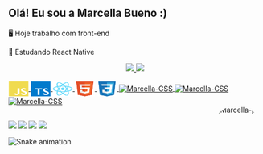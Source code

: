 ## Olá! Eu sou a Marcella Bueno :)
🖥️ Hoje trabalho com front-end

📲 Estudando React Native

<div align="center">
  <a href="https://github.com/MarcellaBFP">
  <img height="180em" src="https://github-readme-stats.vercel.app/api?username=MarcellaBFP&show_icons=true&theme=dark&include_all_commits=true&count_private=true"/>
  <img height="180em" src="https://github-readme-stats.vercel.app/api/top-langs/?username=MarcellaBFP&layout=compact&langs_count=7&theme=dark"/>
</div>
<div style="display: inline_block"><br>
  <img align="center" alt="Marcella-Js" height="30" width="40" src="https://raw.githubusercontent.com/devicons/devicon/master/icons/javascript/javascript-plain.svg">
  <img align="center" alt="Marcella-Ts" height="30" width="40" src="https://raw.githubusercontent.com/devicons/devicon/master/icons/typescript/typescript-plain.svg">
  <img align="center" alt="Marcella-React" height="30" width="40" src="https://raw.githubusercontent.com/devicons/devicon/master/icons/react/react-original.svg">
  <img align="center" alt="Marcella-HTML" height="30" width="40" src="https://raw.githubusercontent.com/devicons/devicon/master/icons/html5/html5-original.svg">
  <img align="center" alt="Marcella-CSS" height="30" width="40" src="https://raw.githubusercontent.com/devicons/devicon/master/icons/css3/css3-original.svg">
  <img align="center" alt="Marcella-CSS" height="30" width="40" src="https://cdn.jsdelivr.net/gh/devicons/devicon/icons/c/c-original.svg" />
  <img align="center" alt="Marcella-CSS" height="30" width="40" src="https://cdn.jsdelivr.net/gh/devicons/devicon/icons/java/java-original-wordmark.svg"/>
  <img align="center" alt="Marcella-CSS" height="30" width="40" src="https://cdn.jsdelivr.net/gh/devicons/devicon/icons/linux/linux-original.svg" />
</div>
 <img align="right" alt="Marcella-pic" height="150" style="border-radius:50px;" src="https://images-ext-2.discordapp.net/external/7sXGy9PX68wrYgP2vPbyn670AWtKPFYfP1S7liNICss/https/cdn.picrew.me/shareImg/org/202212/338224_cqCNRwvs.png">
  
  ##
 
<div> 
  <a href="https://instagram.com/marcellaszbueno" target="_blank"><img src="https://img.shields.io/badge/-Instagram-%23E4405F?style=for-the-badge&logo=instagram&logoColor=white" target="_blank"></a>
 <a href="https://discord.com/channels/Marcella Bueno#7522" target="_blank"><img src="https://img.shields.io/badge/Discord-7289DA?style=for-the-badge&logo=discord&logoColor=white" target="_blank"></a> 
  <a href = "mailto:marcellabupiresn@gmail.com"><img src="https://img.shields.io/badge/-Gmail-%23333?style=for-the-badge&logo=gmail&logoColor=white" target="_blank"></a>
  <a href="https://www.linkedin.com/in/marcella-bueno-bb8901177/" target="_blank"><img src="https://img.shields.io/badge/-LinkedIn-%230077B5?style=for-the-badge&logo=linkedin&logoColor=white" target="_blank"></a> 
 
  ![Snake animation](https://github.com/MarcellaBFP/MarcellaBFP/blob/output/github-contribution-grid-snake.svg)
 
</div>


